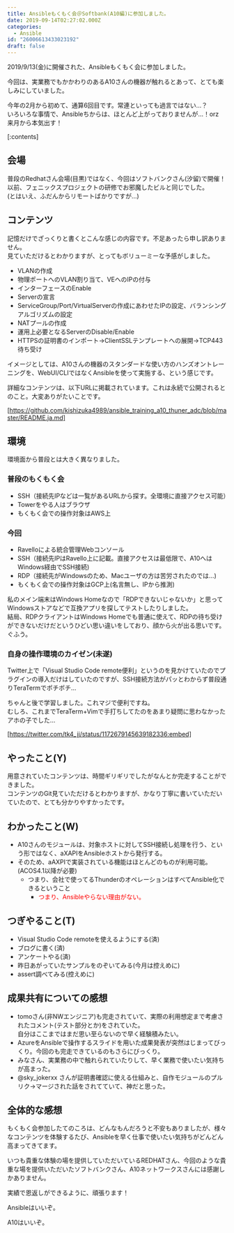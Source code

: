 ```yaml
---
title: Ansibleもくもく会＠Softbank(A10編)に参加しました。
date: 2019-09-14T02:27:02.000Z
categories:
  - Ansible
id: "26006613433023192"
draft: false
---
```

2019/9/13(金)に開催された、Ansibleもくもく会に参加しました。

今回は、実業務でもかかわりのあるA10さんの機器が触れるとあって、とても楽しみにしていました。

今年の2月から初めて、通算6回目です。常連といっても過言ではない…？<BR>
いろいろな事情で、Ansibleちからは、ほとんど上がっておりませんが…！orz<BR>
来月から本気出す！


[:contents]


## 会場
普段のRedhatさん会場(目黒)ではなく、今回はソフトバンクさん(汐留)で開催！<BR>
以前、フェニックスプロジェクトの研修でお邪魔したビルと同じでした。<BR>
(とはいえ、ふだんからリモートばかりですが…)

## コンテンツ

記憶だけでざっくりと書くとこんな感じの内容です。不足あったら申し訳ありません。<BR>
見ていただけるとわかりますが、とってもボリューミーな予感がしました。

- VLANの作成
- 物理ポートへのVLAN割り当て、VEへのIPの付与
- インターフェースのEnable
- Serverの宣言
- ServiceGroup/Port/VirtualServerの作成にあわせたIPの設定、バランシングアルゴリズムの設定
- NATプールの作成
- 運用上必要となるServerのDisable/Enable
- HTTPSの証明書のインポート→ClientSSLテンプレートへの展開→TCP443待ち受け

イメージとしては、A10さんの機器のスタンダードな使い方のハンズオントレーニングを、WebUI/CLIではなくAnsibleを使って実施する、という感じです。

詳細なコンテンツは、以下URLに掲載されています。これは永続で公開されるとのこと。大変ありがたいことです。

[https://github.com/kishizuka4989/ansible_training_a10_thuner_adc/blob/master/README.ja.md]


## 環境
環境面から普段とは大きく異なりました。

### 普段のもくもく会
- SSH（接続先IPなどは一覧があるURLから探す。全環境に直接アクセス可能）
- Towerをやる人はブラウザ
- もくもく会での操作対象はAWS上

### 今回
- Ravelloによる統合管理Webコンソール
- SSH（接続先IPはRavello上に記載。直接アクセスは最低限で、A10へはWindows経由でSSH接続)
- RDP（接続先がWindowsのため、Macユーザの方は苦労されたのでは…)
- もくもく会での操作対象はGCP上(名言無し、IPから推測)


私のメイン端末はWindows Homeなので「RDPできないじゃないか」と思ってWindowsストアなどで互換アプリを探してテストしたりしました。<BR>
結局、RDPクライアントはWindows Homeでも普通に使えて、RDPの待ち受けができないだけだというひどい思い違いをしており、顔から火が出る思いです。ぐふう。

### 自身の操作環境のカイゼン(未遂)
Twitter上で「Visual Studio Code remote便利」というのを見かけていたのでプラグインの導入だけはしていたのですが、SSH接続方法がパッとわからず普段通りTeraTermでポチポチ…

ちゃんと後で学習しました。これマジで便利ですね。<BR>
むしろ、これまでTeraTerm+Vimで手打ちしてたのをあまり疑問に思わなかったアホの子でした…


[https://twitter.com/tk4_jj/status/1172679145639182336:embed]


## やったこと(Y)

用意されていたコンテンツは、時間ギリギリでしたがなんとか完走することができました。<BR>
コンテンツのGit見ていただけるとわかりますが、かなり丁寧に書いていただいていたので、とても分かりやすかったです。

## わかったこと(W)

- A10さんのモジュールは、対象ホストに対してSSH接続し処理を行う、という形ではなく、aXAPIをAnsibleホストから発行する。
- そのため、aAXPIで実装されている機能はほとんどのものが利用可能。(ACOS4.1以降が必要)
  - つまり、会社で使ってるThunderのオペレーションはすべてAnsible化できるということ
    - <span style="color: #ff0000">つまり、Ansibleやらない理由がない。</span>

## つぎやること(T)

- Visual Studio Code remoteを使えるようにする(済)
- ブログに書く(済)
- アンケートやる(済)
- 昨日あがっていたサンプルをのぞいてみる(今月は控えめに)
- assert調べてみる(控えめに)

## 成果共有についての感想

- tomoさん(非NWエンジニア)も完走されていて、実際の利用想定まで考慮されたコメント(テスト部分とか)をされていた。<BR>自分はここまではまだ思い至らないので早く経験積みたい。
- AzureをAnsibleで操作するスライドを用いた成果発表が突然はじまってびっくり。今回のも完走できているのもさらにびっくり。
- みなさん、実業務の中で触れられていたりして、早く業務で使いたい気持ちが高まった。
- @sky_jokerxx さんが証明書確認に使える仕組みと、自作モジュールのプルリク→マージされた話をされてていて、神だと思った。


## 全体的な感想
もくもく会参加したてのころは、どんなもんだろうと不安もありましたが、様々なコンテンツを体験するたび、Ansibleを早く仕事で使いたい気持ちがどんどん高まってきてます。

いつも貴重な体験の場を提供していただいているREDHATさん、今回のような貴重な場を提供いただいたソフトバンクさん、A10ネットワークスさんには感謝しかありません。

実績で恩返しができるように、頑張ります！


Ansibleはいいぞ。

A10はいいぞ。
